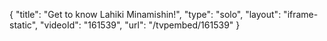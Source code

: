 {
    "title": "Get to know Lahiki Minamishin!",
    "type": "solo",
    "layout": "iframe-static",
    "videoId": "161539",
    "url": "\/tvpembed\/161539"
}